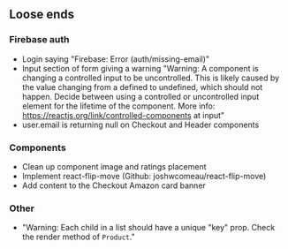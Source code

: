 ## Loose ends
### Firebase auth
- Login saying "Firebase: Error (auth/missing-email)"
- Input section of form giving a warning "Warning: A component is changing a controlled input to be uncontrolled. This is likely caused by the value changing from a defined to undefined, which should not happen. Decide between using a controlled or uncontrolled input element for the lifetime of the component. More info: https://reactjs.org/link/controlled-components
    at input"
- user.email is returning null on Checkout and Header components

### Components
- Clean up component image and ratings placement
- Implement react-flip-move (Github: joshwcomeau/react-flip-move)
- Add content to the Checkout Amazon card banner

### Other
- "Warning: Each child in a list should have a unique "key" prop. Check the render method of `Product`."